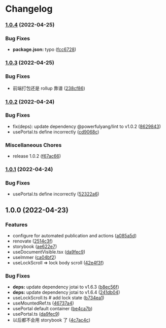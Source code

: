 # Changelog

### [1.0.4](https://github.com/powerfulyang/hooks/compare/v1.0.3...v1.0.4) (2022-04-25)

### Bug Fixes

- **package.json:** typo ([fcc6728](https://github.com/powerfulyang/hooks/commit/fcc67284c69a5deb26b7040797d31a2511fe7fef))

### [1.0.3](https://github.com/powerfulyang/hooks/compare/v1.0.2...v1.0.3) (2022-04-25)

### Bug Fixes

- 前端打包还是 rollup 靠谱 ([238cf86](https://github.com/powerfulyang/hooks/commit/238cf863399215d1be7f307542ea80e525278769))

### [1.0.2](https://github.com/powerfulyang/hooks/compare/v1.0.0...v1.0.2) (2022-04-24)

### Bug Fixes

- fix(deps): update dependency @powerfulyang/lint to v1.0.2 ([8629843](https://github.com/powerfulyang/hooks/commit/8629843a78d46681c62c2ebcc538f97ebd7b589a))
- usePortal.ts define incorrectly ([cd9068c](https://github.com/powerfulyang/hooks/commit/cd9068cb58ec307ddf13090ed725ff9a12cf2168))

### Miscellaneous Chores

- release 1.0.2 ([f67ac66](https://github.com/powerfulyang/hooks/commit/f67ac6627df6cc50a2f722df0dffb213338ea36d))

### [1.0.1](https://github.com/powerfulyang/hooks/compare/v1.0.0...v1.0.1) (2022-04-24)

### Bug Fixes

- usePortal.ts define incorrectly ([52322a6](https://github.com/powerfulyang/hooks/commit/52322a61c09d2d78ffc7d9704d2f58ec1d231b94))

## 1.0.0 (2022-04-23)

### Features

- configure for automated publication and actions ([a085a5d](https://github.com/powerfulyang/hooks/commit/a085a5d8dc7b3fd2726b1a31c151127071a49102))
- renovate ([2514c3f](https://github.com/powerfulyang/hooks/commit/2514c3ff247be30a0645e8cab549e1a7a006f064))
- storybook ([ae622e7](https://github.com/powerfulyang/hooks/commit/ae622e75457047c0ef5fd704479fb94d091d589d))
- useDocumentVisible.tsx ([da9fec9](https://github.com/powerfulyang/hooks/commit/da9fec9e25c783bc48f4cdab030f594c81378e5d))
- useImmer ([ca04bf2](https://github.com/powerfulyang/hooks/commit/ca04bf2ce9f826842e3822f6089809b08688c231))
- useLockScroll => lock body scroll ([42e4f3f](https://github.com/powerfulyang/hooks/commit/42e4f3fc02b394cb54d79ba746d5bee920dd501e))

### Bug Fixes

- **deps:** update dependency jotai to v1.6.3 ([b8ec56f](https://github.com/powerfulyang/hooks/commit/b8ec56fd34c65e790739d72d60ae6e105ccc2137))
- **deps:** update dependency jotai to v1.6.4 ([241db04](https://github.com/powerfulyang/hooks/commit/241db0404707db271d361f09415500a6f9d1cb7a))
- useLockScroll.ts # add lock state ([b734ea1](https://github.com/powerfulyang/hooks/commit/b734ea1c8bee6e7e172dd093bcfe509afca72674))
- useMountedRef.ts ([46737a4](https://github.com/powerfulyang/hooks/commit/46737a456219593c414e163419ea0cd67201613d))
- usePortal default container ([be4ca7b](https://github.com/powerfulyang/hooks/commit/be4ca7b871df5e48a9c149b47d56eadee4ded205))
- usePortal.ts ([da9fec9](https://github.com/powerfulyang/hooks/commit/da9fec9e25c783bc48f4cdab030f594c81378e5d))
- 以后都不会用 storybook 了 ([4c7ac4c](https://github.com/powerfulyang/hooks/commit/4c7ac4cb4b7cd46e9ae7d18a8db1003dfbc8c65e))
